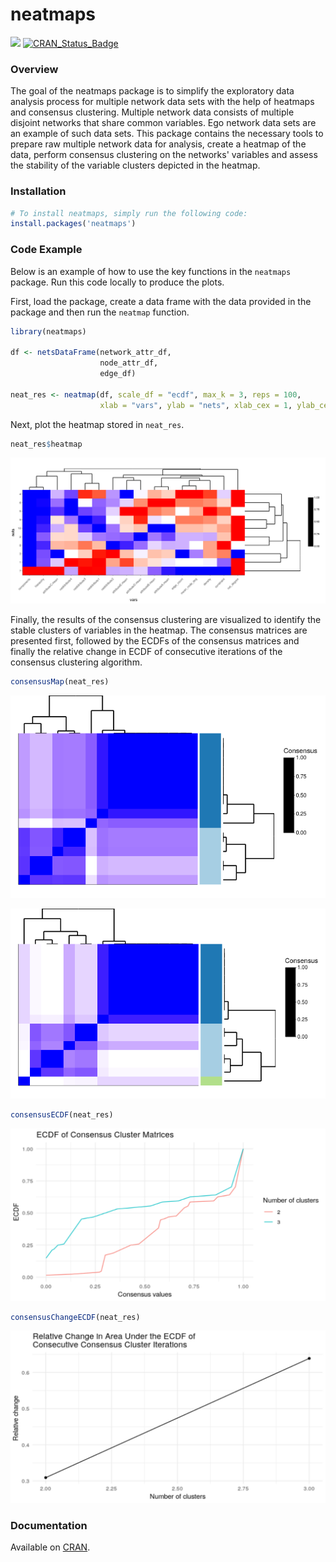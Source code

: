 
<!-- README.md is generated from README.Rmd. Please edit that file -->
neatmaps
========

[![](http://cranlogs.r-pkg.org/badges/grand-total/neatmaps)](https://CRAN.R-project.org/package=neatmaps) [![CRAN\_Status\_Badge](http://www.r-pkg.org/badges/version/neatmaps)](https://CRAN.R-project.org/package=neatmaps)

### Overview

The goal of the neatmaps package is to simplify the exploratory data analysis process for multiple network data sets with the help of heatmaps and consensus clustering. Multiple network data consists of multiple disjoint networks that share common variables. Ego network data sets are an example of such data sets. This package contains the necessary tools to prepare raw multiple network data for analysis, create a heatmap of the data, perform consensus clustering on the networks' variables and assess the stability of the variable clusters depicted in the heatmap.

### Installation

``` r
# To install neatmaps, simply run the following code:
install.packages('neatmaps')
```

### Code Example

Below is an example of how to use the key functions in the `neatmaps` package. Run this code locally to produce the plots.

First, load the package, create a data frame with the data provided in the package and then run the `neatmap` function.

``` r
library(neatmaps)

df <- netsDataFrame(network_attr_df,
                    node_attr_df,
                    edge_df)

neat_res <- neatmap(df, scale_df = "ecdf", max_k = 3, reps = 100, 
                    xlab = "vars", ylab = "nets", xlab_cex = 1, ylab_cex = 1)
```

Next, plot the heatmap stored in `neat_res`.

``` r
neat_res$heatmap
```

![](inst/toy_hm.png)

Finally, the results of the consensus clustering are visualized to identify the stable clusters of variables in the heatmap. The consensus matrices are presented first, followed by the ECDFs of the consensus matrices and finally the relative change in ECDF of consecutive iterations of the consensus clustering algorithm.

``` r
consensusMap(neat_res)
```

![](inst/cons_hm_2.png)

![](inst/cons_hm_3.png)

``` r
consensusECDF(neat_res)
```

![](inst/ecdf.png)

``` r
consensusChangeECDF(neat_res)
```

![](inst/rel_ecdf.png)

### Documentation

Available on [CRAN](https://CRAN.R-project.org/package=neatmaps/neatmaps.pdf).
